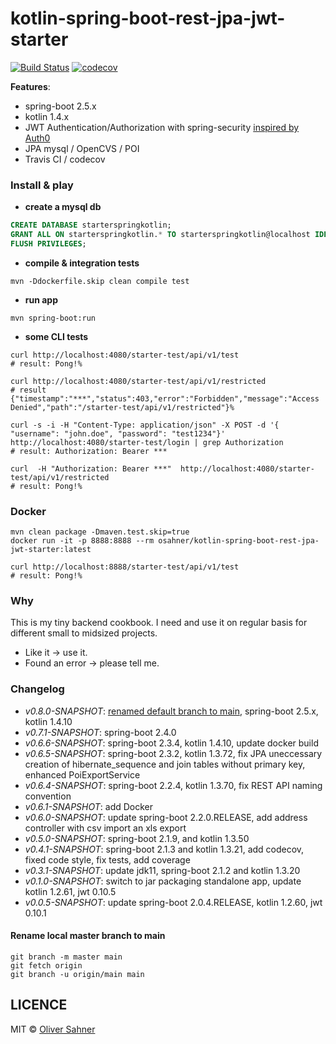 # kotlin-spring-boot-rest-jpa-jwt-starter

[![Build Status](https://travis-ci.org/osahner/kotlin-spring-boot-rest-jpa-jwt-starter.svg?branch=main)](https://travis-ci.org/osahner/kotlin-spring-boot-rest-jpa-jwt-starter)
[![codecov](https://codecov.io/gh/osahner/kotlin-spring-boot-rest-jpa-jwt-starter/branch/main/graph/badge.svg)](https://codecov.io/gh/osahner/kotlin-spring-boot-rest-jpa-jwt-starter/branch/main/)


**Features**:
* spring-boot 2.5.x
* kotlin 1.4.x
* JWT Authentication/Authorization with spring-security [inspired by Auth0](https://auth0.com/blog/implementing-jwt-authentication-on-spring-boot/)
* JPA mysql / OpenCVS / POI
* Travis CI / codecov

### Install & play

* **create a mysql db**
```sql
CREATE DATABASE starterspringkotlin;
GRANT ALL ON starterspringkotlin.* TO starterspringkotlin@localhost IDENTIFIED BY 'starterspringkotlin';
FLUSH PRIVILEGES;
```

* **compile & integration tests**
```shell
mvn -Ddockerfile.skip clean compile test
```

* **run app**
```shell
mvn spring-boot:run
```

* **some CLI tests**
```shell
curl http://localhost:4080/starter-test/api/v1/test
# result: Pong!%

curl http://localhost:4080/starter-test/api/v1/restricted
# result {"timestamp":"***","status":403,"error":"Forbidden","message":"Access Denied","path":"/starter-test/api/v1/restricted"}%

curl -s -i -H "Content-Type: application/json" -X POST -d '{ "username": "john.doe", "password": "test1234"}' http://localhost:4080/starter-test/login | grep Authorization
# result: Authorization: Bearer ***

curl  -H "Authorization: Bearer ***"  http://localhost:4080/starter-test/api/v1/restricted
# result: Pong!%
```

### Docker

```shell
mvn clean package -Dmaven.test.skip=true
docker run -it -p 8888:8888 --rm osahner/kotlin-spring-boot-rest-jpa-jwt-starter:latest

curl http://localhost:8888/starter-test/api/v1/test
# result: Pong!%
```

### Why

This is my tiny backend cookbook. I need and use it on regular basis for different small to midsized projects.
* Like it -> use it.
* Found an error -> please tell me.

### Changelog
* _v0.8.0-SNAPSHOT_: [renamed default branch to main](#rename-local-master-branch-to-main), spring-boot 2.5.x, kotlin 1.4.10
* _v0.7.1-SNAPSHOT_: spring-boot 2.4.0
* _v0.6.6-SNAPSHOT_: spring-boot 2.3.4, kotlin 1.4.10, update docker build
* _v0.6.5-SNAPSHOT_: spring-boot 2.3.2, kotlin 1.3.72, fix JPA uneccessary creation of hibernate_sequence and join tables without primary key, enhanced PoiExportService
* _v0.6.4-SNAPSHOT_: spring-boot 2.2.4, kotlin 1.3.70, fix REST API naming convention
* _v0.6.1-SNAPSHOT_: add Docker
* _v0.6.0-SNAPSHOT_: update spring-boot 2.2.0.RELEASE, add address controller with csv import an xls export
* _v0.5.0-SNAPSHOT_: spring-boot 2.1.9, and kotlin 1.3.50
* _v0.4.1-SNAPSHOT_: spring-boot 2.1.3 and kotlin 1.3.21, add codecov, fixed code style, fix tests, add coverage
* _v0.3.1-SNAPSHOT_: update jdk11, spring-boot 2.1.2 and kotlin 1.3.20
* _v0.1.0-SNAPSHOT_: switch to jar packaging standalone app, update kotlin 1.2.61, jwt 0.10.5
* _v0.0.5-SNAPSHOT_: update spring-boot 2.0.4.RELEASE, kotlin 1.2.60, jwt 0.10.1

#### Rename local master branch to main
```shell
git branch -m master main
git fetch origin
git branch -u origin/main main
```

## LICENCE

MIT © [Oliver Sahner](https://osahner.github.io)
